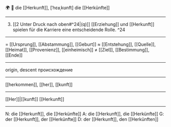 🌍 🔴 die [[Herkunft]], [ˈhɛʁˌkʊnft]
die [[Herkünfte]]

---
3.	[[2 Unter Druck nach oben#^24|(q)]] [[Erziehung]] und [[Herkunft]] spielen für die Karriere eine entscheidende Rolle. ^24

---
= [[Ursprung]], [[Abstammung]], [[Geburt]]
≈ [[Entstehung]], [[Quelle]], [[Heimat]], [[Provenienz]],  [[einheimisch]]
≠ [[Ziel]], [[Bestimmung]], [[Ende]]

---
origin, descent
происхождение

---
[[herkommen]], [[her]], [[kunft]]

---
[[Her]]|[[kunft]]
[[Herkunft]]


---
N: die [[Herkunft]], die [[Herkünfte]]
A: die [[Herkunft]], die [[Herkünfte]]
G: der [[Herkunft]], der [[Herkünfte]]
D: der [[Herkunft]], den [[Herkünften]]
